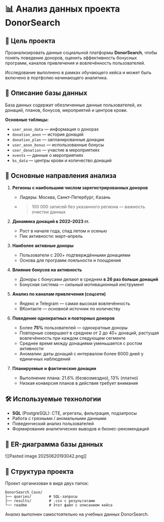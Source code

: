 # 📊 Анализ данных проекта DonorSearch

## 🎯 Цель проекта
Проанализировать данные социальной платформы **DonorSearch**, чтобы понять поведение доноров, оценить эффективность бонусных программ, каналов привлечения и вовлечённость пользователей.

Исследование выполнено в рамках обучающего кейса и может быть включено в портфолио начинающего аналитика.

## 🧩 Описание базы данных
База данных содержит обезличенные данные пользователей, их донаций, планов, бонусов, мероприятий и центров крови.

**Основные таблицы:**
- `user_anon_data` — информация о донорах
- `donation_anon` — история донаций
- `donation_plan` — запланированные донации
- `user_anon_bonus` — использованные бонусы
- `user_donation` — участие в мероприятиях
- `events` — данные о мероприятиях
- `bs_data` — центры крови и количество донаций

## 🧠 Основные направления анализа

1. **Регионы с наибольшим числом зарегистрированных доноров**
   - Лидеры: Москва, Санкт-Петербург, Казань
   - >100 000 записей без указанного региона — важность очистки данных

2. **Динамика донаций в 2022–2023 гг.**
   - Рост в начале года, спад летом и осенью
   - Пик активности: март–апрель

3. **Наиболее активные доноры**
   - Пользователи с 200+ подтверждёнными донациями
   - Основа для программ лояльности и поощрения

4. **Влияние бонусов на активность**
   - Доноры с бонусами делают в среднем **в 26 раз больше донаций**
   - Бонусная система — сильный мотивационный инструмент

5. **Анализ по каналам привлечения (соцсети)**
   - Яндекс и Telegram — самая высокая вовлечённость
   - ВКонтакте — основной источник по количеству

6. **Поведение однократных и повторных доноров**
   - Более **75%** пользователей — однократные доноры   
   - Повторные совершают в среднем от 2 до 40+ донаций, растущая вовлечённость при каждом следующем сегменте
   - Среднее время между донациями уменьшается с ростом активности
   - Аномалии: даты донаций с интервалом более 6000 дней у единичных наблюдений

7. **Планируемые и фактические донации**
   - Выполнение плана: 21.6% (безвозмездно), 13% (платно)
   - Низкая конверсия планов в действия требует внимания

## 🛠 Используемые технологии
- **SQL** (PostgreSQL): CTE, агрегаты, фильтрация, подзапросы
- Работа с грязными / аномальными данными
- Поведенческий анализ пользователей
- Формирование аналитических выводов и бизнес-рекомендаций

## 📌 ER-диаграмма базы данных
![[Pasted image 20250620193042.png]]

## 📁 Структура проекта
Проект организован в виде двух папок:

```
DonorSearch_Case/
├── queries/        # SQL-запросы
├── results/        # .csv с результатами
└── readme          # Этот файл с описанием кейса
```

Анализ выполнен самостоятельно на учебных данных DonorSearch.